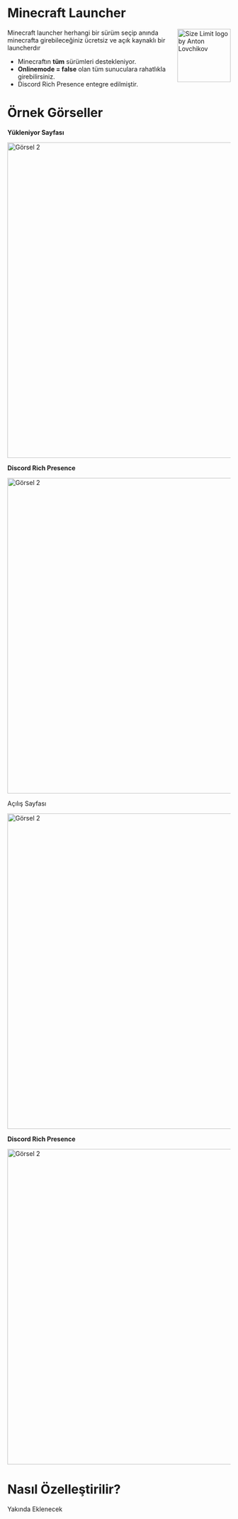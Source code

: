 # Minecraft Launcher

<img src="http://ardademir.me/cdn/ML.jpg" align="right"
     alt="Size Limit logo by Anton Lovchikov" width="120" height="120">

Minecraft launcher herhangi bir sürüm seçip anında minecrafta girebileceğiniz ücretsiz ve açık kaynaklı bir launcherdır

* Minecraftın **tüm** sürümleri destekleniyor.
* **Onlinemode = false** olan tüm sunuculara rahatlıkla girebilirsiniz.
* Discord Rich Presence entegre edilmiştir.

# Örnek Görseller
**Yükleniyor Sayfası**
<p align="left">
  <img src="https://ardademir.me/cdn/Screenshot_1.png" alt="Görsel 2" width="512" height="712">
</p>

**Discord Rich Presence**
<p align="left">
  <img src="https://ardademir.me/cdn/Screenshot_4.png" alt="Görsel 2" width="512" height="712">
</p>
Açılış Sayfası
<p align="left">
  <img src="https://ardademir.me/cdn/Screenshot_3.png" alt="Görsel 2" width="512" height="712">
</p>

**Discord Rich Presence**
<p align="left">
  <img src="https://ardademir.me/cdn/Screenshot_5.png" alt="Görsel 2" width="512" height="712">
</p>

# Nasıl Özelleştirilir?

Yakında Eklenecek
